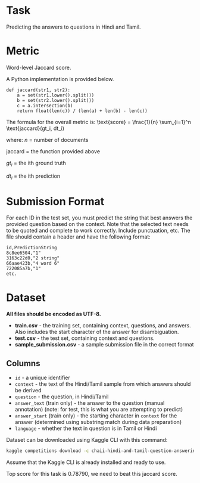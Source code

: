 # Task

Predicting the answers to questions in Hindi and Tamil.

# Metric

Word-level Jaccard score.

A Python implementation is provided below.

```
def jaccard(str1, str2): 
    a = set(str1.lower().split()) 
    b = set(str2.lower().split())
    c = a.intersection(b)
    return float(len(c)) / (len(a) + len(b) - len(c))
```

The formula for the overall metric is:
\text{score} = \frac{1}{n} \sum_{i=1}^n \text{jaccard}(gt_i, dt_i)

where:
$n$ = number of documents

$\text{jaccard}$ = the function provided above

$gt_i$ = the ith ground truth

$dt_i$ = the ith prediction

# Submission Format

For each ID in the test set, you must predict the string that best answers the provided question based on the context. Note that the selected text needs to be quoted and complete to work correctly. Include punctuation, etc. The file should contain a header and have the following format:

```
id,PredictionString
8c8ee6504,"1"
3163c22d0,"2 string"
66aae423b,"4 word 6"
722085a7b,"1"
etc.
```

# Dataset 

**All files should be encoded as UTF-8.**

- **train.csv** - the training set, containing context, questions, and answers. Also includes the start character of the answer for disambiguation.
- **test.csv** - the test set, containing context and questions.
- **sample_submission.csv** - a sample submission file in the correct format

## Columns

- `id` - a unique identifier
- `context` - the text of the Hindi/Tamil sample from which answers should be derived
- `question` - the question, in Hindi/Tamil
- `answer_text` (train only) - the answer to the question (manual annotation) (note: for test, this is what you are attempting to predict)
- `answer_start` (train only) - the starting character in `context` for the answer (determined using substring match during data preparation)
- `language` - whether the text in question is in Tamil or Hindi


Dataset can be downloaded using Kaggle CLI with this command:
```bash
kaggle competitions download -c chaii-hindi-and-tamil-question-answering
```

Assume that the Kaggle CLI is already installed and ready to use.

Top score for this task is 0.78790, we need to beat this jaccard score.
